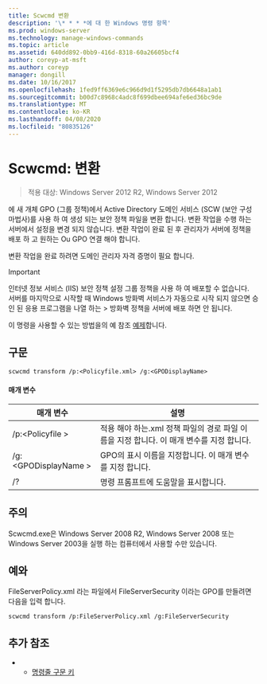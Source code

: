 ```yaml
---
title: Scwcmd 변환
description: '\* * * *에 대 한 Windows 명령 항목'
ms.prod: windows-server
ms.technology: manage-windows-commands
ms.topic: article
ms.assetid: 640dd892-0bb9-416d-8318-60a26605bcf4
author: coreyp-at-msft
ms.author: coreyp
manager: dongill
ms.date: 10/16/2017
ms.openlocfilehash: 1fed9ff6369e6c966d9d1f5295db7db6648a1ab1
ms.sourcegitcommit: b00d7c8968c4adc8f699dbee694afe6ed36bc9de
ms.translationtype: MT
ms.contentlocale: ko-KR
ms.lasthandoff: 04/08/2020
ms.locfileid: "80835126"
---
```

# <a name="scwcmd-transform"></a>Scwcmd: 변환

> 적용 대상: Windows Server 2012 R2, Windows Server 2012

에 새 개체 GPO (그룹 정책)에서 Active Directory 도메인 서비스 (SCW (보안 구성 마법사)를 사용 하 여 생성 되는 보안 정책 파일을 변환 합니다. 변환 작업을 수행 하는 서버에서 설정을 변경 되지 않습니다. 변환 작업이 완료 된 후 관리자가 서버에 정책을 배포 하 고 원하는 Ou GPO 연결 해야 합니다.

변환 작업을 완료 하려면 도메인 관리자 자격 증명이 필요 합니다.

> [!IMPORTANT]
> 인터넷 정보 서비스 (IIS) 보안 정책 설정 그룹 정책을 사용 하 여 배포할 수 없습니다.</br>서버를 마지막으로 시작할 때 Windows 방화벽 서비스가 자동으로 시작 되지 않으면 승인 된 응용 프로그램을 나열 하는 > 방화벽 정책을 서버에 배포 하면 안 됩니다.

이 명령을 사용할 수 있는 방법을의 예 참조 [예제](#BKMK_Examples)합니다.

## <a name="syntax"></a>구문

```
scwcmd transform /p:<Policyfile.xml> /g:<GPODisplayName>
```

#### <a name="parameters"></a>매개 변수

|매개 변수|설명|
|---------|-----------|
|/p:\<Policyfile >|적용 해야 하는.xml 정책 파일의 경로 파일 이름을 지정 합니다. 이 매개 변수를 지정 합니다.|
|/g:\<GPODisplayName >|GPO의 표시 이름을 지정합니다. 이 매개 변수를 지정 합니다.|
|/?|명령 프롬프트에 도움말을 표시합니다.|

## <a name="remarks"></a>주의

Scwcmd.exe은 Windows Server 2008 R2, Windows Server 2008 또는 Windows Server 2003을 실행 하는 컴퓨터에서 사용할 수만 있습니다.

## <a name="examples"></a><a name=BKMK_Examples></a>예와

FileServerPolicy.xml 라는 파일에서 FileServerSecurity 이라는 GPO를 만들려면 다음을 입력 합니다.
```
scwcmd transform /p:FileServerPolicy.xml /g:FileServerSecurity
```

## <a name="additional-references"></a>추가 참조

-   - [명령줄 구문 키](command-line-syntax-key.md)